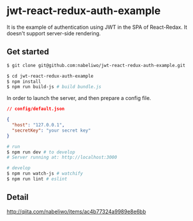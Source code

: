 # jwt-react-redux-auth-example

It is the example of authentication using JWT in the SPA of React-Redax.
It doesn't support server-side rendering.

## Get started

```bash
$ git clone git@github.com:nabeliwo/jwt-react-redux-auth-example.git

$ cd jwt-react-redux-auth-example
$ npm install
$ npm run build-js # build bundle.js
```

In order to launch the server, and then prepare a config file.

```json
// config/default.json

{
  "host": "127.0.0.1",
  "secretKey": "your secret key"
}
```

```bash
# run
$ npm run dev # to develop
# Server running at: http://localhost:3000

# develop
$ npm run watch-js # watchify
$ npm run lint # eslint
```

## Detail

http://qiita.com/nabeliwo/items/ac4b77324a9989e8e6bb
